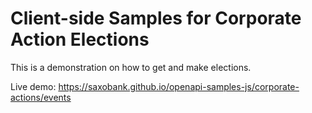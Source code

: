 # Client-side Samples for Corporate Action Elections

This is a demonstration on how to get and make elections.

Live demo: https://saxobank.github.io/openapi-samples-js/corporate-actions/events
